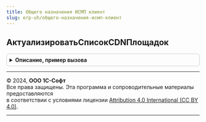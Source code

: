 ```yaml
---
title: Общего назначения ИСМП клиент
slug: erp-uh/общего-назначения-исмп-клиент
---
```



## АктуализироватьСписокCDNПлощадок
<details style="margin: 1em 0; padding: 0.5em; border: 1px solid #ccc; border-radius: 6px;">

<summary style="font-weight: bold; cursor: pointer;">Описание, пример вызова</summary>

```bsl

// Запуск актуализации списка CDN-площадок. При необходимости проверяет, требуется ли обновление по времени
//
// Параметры:
//  Форма - ФормаКлиентскогоПриложения - форма-источник
//  Организация - СправочникСсылка.Организации - организация, от имени которой выполняется запрос к ГИС МТ
//  ДополнительныеПараметры - Неопределено, Структура - Дополнительные параметры
//  ОповещениеПриЗавершении - Неопределено, ОписаниеОповещения - процедура, вызываемая при завершении
Процедура АктуализироватьСписокCDNПлощадок(Форма, Организация, ДополнительныеПараметры = Неопределено, ОповещениеПриЗавершении = Неопределено) Экспорт
```

Пример вызова
```bsl
ОбщегоНазначенияИСМПКлиент.АктуализироватьСписокCDNПлощадок(Форма, Организация, ДополнительныеПараметры, ОповещениеПриЗавершении);
```
</details>

---

© 2024, **ООО 1С-Софт**  
Все права защищены. Эта программа и сопроводительные материалы предоставляются  
в соответствии с условиями лицензии [Attribution 4.0 International (CC BY 4.0)](https://creativecommons.org/licenses/by/4.0/legalcode).

---
